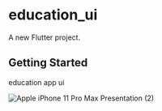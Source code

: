 # education_ui

A new Flutter project.

## Getting Started

education app ui 


![Apple iPhone 11 Pro Max Presentation (2)](https://user-images.githubusercontent.com/112031810/187052604-b40ab234-b558-4376-93fc-6e6c2ea4b81e.png)
